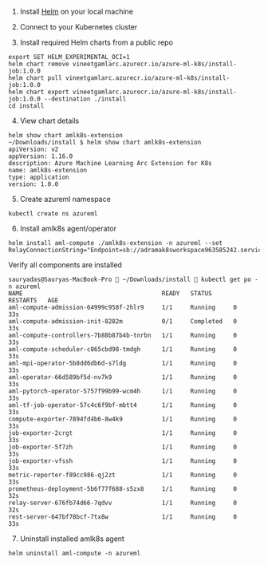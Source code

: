 1. Install [Helm](https://helm.sh/docs/helm/helm_install) on your local machine
1. Connect to your Kubernetes cluster 


1. Install required Helm charts from a public repo
```cli
export SET HELM_EXPERIMENTAL_OCI=1
helm chart remove vineetgamlarc.azurecr.io/azure-ml-k8s/install-job:1.0.0
helm chart pull vineetgamlarc.azurecr.io/azure-ml-k8s/install-job:1.0.0
helm chart export vineetgamlarc.azurecr.io/azure-ml-k8s/install-job:1.0.0 --destination ./install
cd install
```

4. View chart details
```
helm show chart amlk8s-extension
~/Downloads/install $ helm show chart amlk8s-extension
apiVersion: v2
appVersion: 1.16.0
description: Azure Machine Learning Arc Extension for K8s
name: amlk8s-extension
type: application
version: 1.0.0
```

5. Create azureml namespace

`kubectl create ns azureml`

6. Install amlk8s agent/operator
```
helm install aml-compute ./amlk8s-extension -n azureml --set  RelayConnectionString="Endpoint=sb://adramak8sworkspace963585242.servicebus.windows.net/;SharedAccessKeyName=RootManageSharedAccessKey;SharedAccessKey=U7S2h3/WSv2HRj/LHyMlnaaLs2D0xPheSWiaIJMmUR4=;EntityPath=connection_0"
```

Verify all components are installed 

```
sauryadas@Sauryas-MacBook-Pro  ~/Downloads/install  kubectl get po -n azureml
NAME                                       READY   STATUS      RESTARTS   AGE
aml-compute-admission-64999c958f-2hlr9     1/1     Running     0          33s
aml-compute-admission-init-8282m           0/1     Completed   0          33s
aml-compute-controllers-7b88b87b4b-tnrbn   1/1     Running     0          33s
aml-compute-scheduler-c865cbd98-tmdgh      1/1     Running     0          33s
aml-mpi-operator-5b8dd6db6d-s7ldg          1/1     Running     0          33s
aml-operator-66d589bf5d-nv7k9              1/1     Running     0          33s
aml-pytorch-operator-5757f99b99-wcm4h      1/1     Running     0          33s
aml-tf-job-operator-57c4c6f9bf-mbtt4       1/1     Running     0          33s
compute-exporter-7894fd4b6-8w4k9           1/1     Running     0          33s
job-exporter-2crgt                         1/1     Running     0          33s
job-exporter-5f7zh                         1/1     Running     0          33s
job-exporter-vfssh                         1/1     Running     0          33s
metric-reporter-f89cc986-qj2zt             1/1     Running     0          33s
prometheus-deployment-5b6f77f688-s5zx8     1/1     Running     0          32s
relay-server-676fb74d66-7qdvv              1/1     Running     0          32s
rest-server-647bf78bcf-7tx8w               1/1     Running     0          33s
```

7. Uninstall installed amlk8s agent
```
helm uninstall aml-compute -n azureml
```
